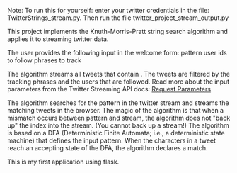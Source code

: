 Note:
To run this for yourself:
enter your twitter credentials in the file: TwitterStrings_stream.py.
Then run the file twitter_project_stream_output.py


This project implements the Knuth-Morris-Pratt string search algorithm and applies it to streaming twitter data.

The user provides the following input in the welcome form:
pattern
user ids to follow
phrases to track

The algorithm streams all tweets that contain <pattern> . The tweets are filtered by the tracking phrases and the users that are followed.
Read more about the input parameters from the Twitter Streaming API docs:
<a href="https://dev.twitter.com/streaming/overview/request-parameters">Request Parameters</a>

The algorithm searches for the pattern in the twitter stream and streams the matching tweets in the browser.
The magic of the algorithm is that when a mismatch occurs between pattern and stream, the algorithm does not "back up" the index into the stream. (You cannot back up a stream!) The algorithm is based on a DFA (Deterministic Finite Automata; i.e., a deterministic state machine) that defines the input pattern. When the characters in a tweet reach an accepting state of the DFA, the algorithm declares a match.

This is my first application using flask.
